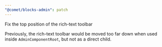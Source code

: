 ```yaml
---
"@comet/blocks-admin": patch
---
```


Fix the top position of the rich-text toolbar

Previously, the rich-text toolbar would be moved too far down when used inside `AdminComponentRoot`, but not as a direct child.

